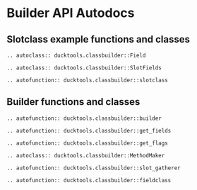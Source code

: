 # Builder API Autodocs #

## Slotclass example functions and classes ##

```{eval-rst}
.. autoclass:: ducktools.classbuilder::Field
```

```{eval-rst}
.. autoclass:: ducktools.classbuilder::SlotFields
```

```{eval-rst}
.. autofunction:: ducktools.classbuilder::slotclass
```

## Builder functions and classes ##

```{eval-rst}
.. autofunction:: ducktools.classbuilder::builder
```

```{eval-rst}
.. autofunction:: ducktools.classbuilder::get_fields
```

```{eval-rst}
.. autofunction:: ducktools.classbuilder::get_flags
```

```{eval-rst}
.. autoclass:: ducktools.classbuilder::MethodMaker
```

```{eval-rst}
.. autofunction:: ducktools.classbuilder::slot_gatherer
```

```{eval-rst}
.. autofunction:: ducktools.classbuilder::fieldclass
```
